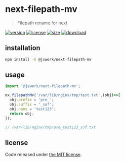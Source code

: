 # next-filepath-mv
> Filepath rename for next.

[![version][version-image]][version-url]
[![license][license-image]][license-url]
[![size][size-image]][size-url]
[![download][download-image]][download-url]

## installation
```bash
npm install -S @jswork/next-filepath-mv
```

## usage
```js
import '@jswork/next-filepath-mv';

nx.filepathMv('/var/lib/nginx/tmp/test.txt',(obj)=>{
  obj.prefix = 'pre_';
  obj.suffix = '_suf';
  obj.name = 'test123';
  return obj;
});

// /var/lib/nginx/tmp/pre_test123_suf.txt
```

## license
Code released under [the MIT license](https://github.com/afeiship/next-filepath-mv/blob/master/LICENSE.txt).

[version-image]: https://img.shields.io/npm/v/@jswork/next-filepath-mv
[version-url]: https://npmjs.org/package/@jswork/next-filepath-mv

[license-image]: https://img.shields.io/npm/l/@jswork/next-filepath-mv
[license-url]: https://github.com/afeiship/next-filepath-mv/blob/master/LICENSE.txt

[size-image]: https://img.shields.io/bundlephobia/minzip/@jswork/next-filepath-mv
[size-url]: https://github.com/afeiship/next-filepath-mv/blob/master/dist/next-filepath-mv.min.js

[download-image]: https://img.shields.io/npm/dm/@jswork/next-filepath-mv
[download-url]: https://www.npmjs.com/package/@jswork/next-filepath-mv
